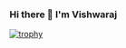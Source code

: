 ###                     Hi there 👋 I'm Vishwaraj 

<!--
**PatilVishwaraj/PatilVishwaraj** is a ✨ _special_ ✨ repository because its `README.md` (this file) appears on your GitHub profile.

Here are some ideas to get you started:

- 🔭 I’m currently working on ...
- 🌱 I’m currently learning ...
- 👯 I’m looking to collaborate on ...
- 🤔 I’m looking for help with ...
- 💬 Ask me about MERN Stack,DSA
- 📫 How to reach me: ...
- 😄 Pronouns: ...
- ⚡ Fun fact: ...
-->


[![trophy](https://github-profile-trophy.vercel.app/PatilVishwaraj=ryo-ma)](https://github.com/ryo-ma/github-profile-trophy)
